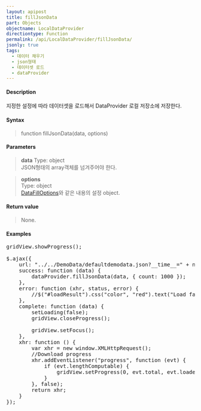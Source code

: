 ```yaml
---
layout: apipost
title: fillJsonData
part: Objects
objectname: LocalDataProvider
directiontype: Function
permalink: /api/LocalDataProvider/fillJsonData/
jsonly: true
tags:
  - 데이터 채우기
  - json형태
  - 데이터셋 로드
  - dataProvider
---
```



#### Description

 지정한 설정에 따라 데이터셋을 로드해서 DataProvider 로컬 저장소에 저장한다. 

#### Syntax

> function fillJsonData(data, options)

#### Parameters

> **data**
> Type: object  
> JSON형태의 array객체를 넘겨주어야 한다.  

> **options**  
> Type: object    
> [DataFillOptions](/api/types/DataFillOptions/)와 같은 내용의 설정 object.    

#### Return value

> None.   

#### Examples 

<pre class="prettyprint">
gridView.showProgress();

$.ajax({
    url: "../../DemoData/defaultdemodata.json?__time__=" + new Date().getTime(),
    success: function (data) {
        dataProvider.fillJsonData(data, { count: 1000 });
    },
    error: function (xhr, status, error) {
        //$("#loadResult").css("color", "red").text("Load failed: " + error).show();
    },
    complete: function (data) {
        setLoading(false);
        gridView.closeProgress();

        gridView.setFocus();
    },
    xhr: function () {
        var xhr = new window.XMLHttpRequest();
        //Download progress
        xhr.addEventListener("progress", function (evt) {
            if (evt.lengthComputable) {
                gridView.setProgress(0, evt.total, evt.loaded);
            }
        }, false);
        return xhr;
    }
});
</pre>

